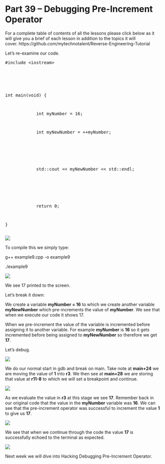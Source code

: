 <h1>Part 39 – Debugging Pre-Increment Operator</h1><p>For a complete table of contents of all the lessons please click below as it will give you a brief of each lesson in addition to the topics it will cover. https://github.com/mytechnotalent/Reverse-Engineering-Tutorial</p><p>Let’s re-examine our code.</p><pre spellcheck="false">#include &lt;iostream&gt;

 

int main(void) {

            int myNumber = 16;

            int myNewNumber = ++myNumber;

 

            std::cout &lt;&lt; myNewNumber &lt;&lt; std::endl;

 

            return 0;

}
</pre><div class="slate-resizable-image-embed slate-image-embed__resize-full-width"><img src="https://media-exp1.licdn.com/dms/image/C5612AQGIZYwlBA99fg/article-inline_image-shrink_1000_1488/0/1526639245794?e=1614211200&amp;v=beta&amp;t=eVvTTprlCAOEqV7fpMN_zVznLH81lWT1GL6lJIYGuuk"/></div><p>To compile this we simply type:</p><p>g++ example9.cpp -o example9</p><p>./example9</p><div class="slate-resizable-image-embed slate-image-embed__resize-full-width"><img src="https://media-exp1.licdn.com/dms/image/C5612AQE75NiyR4ifTQ/article-inline_image-shrink_1000_1488/0/1526639272084?e=1614211200&amp;v=beta&amp;t=GudMLB3bIPwAh4DvMF4_aZfhFqBK7GLWN76V6OBOqyo"/></div><p>We see 17 printed to the screen.</p><p>Let’s break it down:</p><p>We create a variable <strong>myNumber = 16</strong> to which we create another variable <strong>myNewNumber</strong> which pre-increments the value of <strong>myNumber</strong>. We see that when we execute our code it shows 17.</p><p>When we pre-increment the value of the variable is incremented before assigning it to another variable. For example <strong>myNumber</strong> is <strong>16</strong> so it gets incremented before being assigned to <strong>myNewNumber</strong> so therefore we get <strong>17</strong>.</p><p>Let’s debug.</p><div class="slate-resizable-image-embed slate-image-embed__resize-full-width"><img src="https://media-exp1.licdn.com/dms/image/C5612AQHslw_KZKVWJQ/article-inline_image-shrink_1000_1488/0/1526639315124?e=1614211200&amp;v=beta&amp;t=rIddupyFWMyTKId7Bb1-Da4Fgv5rhmhfcqRA3mirrRw"/></div><p>We do our normal start in gdb and break on main. Take note at <strong>main+24</strong> we are moving the value of <strong>1</strong> into <strong>r3</strong>. We then see at <strong>main+28</strong> we are storing that value at <strong>r11-8</strong> to which we will set a breakpoint and continue.</p><div class="slate-resizable-image-embed slate-image-embed__resize-full-width"><img src="https://media-exp1.licdn.com/dms/image/C5612AQHWgyX00i86Ew/article-inline_image-shrink_1000_1488/0/1526639338414?e=1614211200&amp;v=beta&amp;t=qtUgbZmqC2dfqsqisZY6BsfmzvDi1fYdxaqKEj6ZQ14"/></div><p>As we evaluate the value in <strong>r3</strong> at this stage we see <strong>17</strong>. Remember back in our original code that the value in the <strong>myNumber</strong> variable was <strong>16</strong>. We can see that the pre-increment operator was successful to increment the value <strong>1</strong> to give us <strong>17</strong>.</p><div class="slate-resizable-image-embed slate-image-embed__resize-full-width"><img src="https://media-exp1.licdn.com/dms/image/C5612AQGKrEmz0bC6kw/article-inline_image-shrink_1000_1488/0/1526639366619?e=1614211200&amp;v=beta&amp;t=XWukpz5i5U8FogJnw41wGDideBWZ_Bv8hQ9xbQ0iD60"/></div><p>We see that when we continue through the code the value <strong>17</strong> is successfully echoed to the terminal as expected.</p><div class="slate-resizable-image-embed slate-image-embed__resize-full-width"><img src="https://media-exp1.licdn.com/dms/image/C5612AQHghS8AmmLqoQ/article-inline_image-shrink_1000_1488/0/1526639388837?e=1614211200&amp;v=beta&amp;t=MbjxgZEvFGS5CQZ2Xzvbg1olaMhVG0E2flXEGqhmllE"/></div><p>Next week we will dive into Hacking Debugging Pre-Increment Operator.</p>